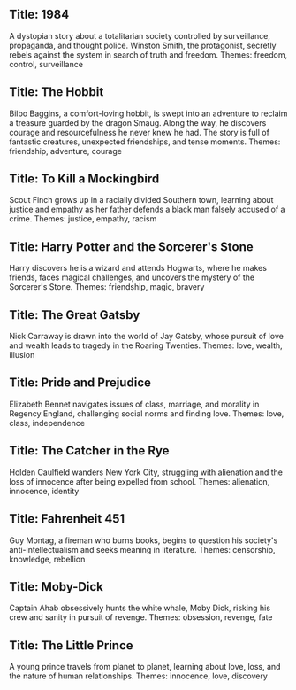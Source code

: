 ## Title: 1984
A dystopian story about a totalitarian society controlled by surveillance, propaganda, and thought police. Winston Smith, the protagonist, secretly rebels against the system in search of truth and freedom.
Themes: freedom, control, surveillance

## Title: The Hobbit
Bilbo Baggins, a comfort-loving hobbit, is swept into an adventure to reclaim a treasure guarded by the dragon Smaug. Along the way, he discovers courage and resourcefulness he never knew he had. The story is full of fantastic creatures, unexpected friendships, and tense moments.
Themes: friendship, adventure, courage

## Title: To Kill a Mockingbird
Scout Finch grows up in a racially divided Southern town, learning about justice and empathy as her father defends a black man falsely accused of a crime.
Themes: justice, empathy, racism

## Title: Harry Potter and the Sorcerer's Stone
Harry discovers he is a wizard and attends Hogwarts, where he makes friends, faces magical challenges, and uncovers the mystery of the Sorcerer's Stone.
Themes: friendship, magic, bravery

## Title: The Great Gatsby
Nick Carraway is drawn into the world of Jay Gatsby, whose pursuit of love and wealth leads to tragedy in the Roaring Twenties.
Themes: love, wealth, illusion

## Title: Pride and Prejudice
Elizabeth Bennet navigates issues of class, marriage, and morality in Regency England, challenging social norms and finding love.
Themes: love, class, independence

## Title: The Catcher in the Rye
Holden Caulfield wanders New York City, struggling with alienation and the loss of innocence after being expelled from school.
Themes: alienation, innocence, identity

## Title: Fahrenheit 451
Guy Montag, a fireman who burns books, begins to question his society's anti-intellectualism and seeks meaning in literature.
Themes: censorship, knowledge, rebellion

## Title: Moby-Dick
Captain Ahab obsessively hunts the white whale, Moby Dick, risking his crew and sanity in pursuit of revenge.
Themes: obsession, revenge, fate

## Title: The Little Prince
A young prince travels from planet to planet, learning about love, loss, and the nature of human relationships.
Themes: innocence, love, discovery
